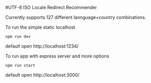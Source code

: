 #UTF-8 ISO Locale Redirect Recommender

Currently supports 127 different lannguage+country combinations.


To run the simple static localhost
~~~
npm run dev
~~~

default open http://localhost:1234/

To run app with express server and more options

~~~
npm run start
~~~

default open http://localhost:3000/
